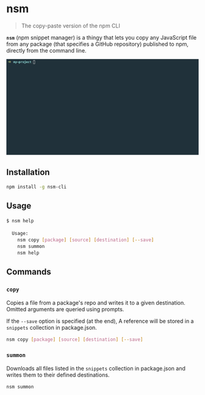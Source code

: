 # nsm

> The copy-paste version of the npm CLI

**`nsm`** (npm snippet manager) is a thingy that lets you copy any JavaScript file from any package (that specifies a GitHub repository) published to npm, directly from the command line.

![nsm in action](nsm-in-action.gif)

## Installation

```sh
npm install -g nsm-cli
```

## Usage

```sh
$ nsm help

  Usage:
    nsm copy [package] [source] [destination] [--save]
    nsm summon
    nsm help
```

## Commands

### `copy`

Copies a file from a package's repo and writes it to a given destination. Omitted arguments are queried using prompts.

If the `--save` option is specified (at the end), A reference will be stored in a `snippets` collection in package.json.

```sh
nsm copy [package] [source] [destination] [--save]
```

### `summon`

Downloads all files listed in the `snippets` collection in package.json and writes them to their defined destinations.

```sh
nsm summon
```